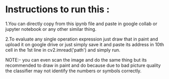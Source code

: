 # Instructions to run this :
1.You can directly copy from this ipynb file and paste in google collab
or jupyter notebook or any other similar thing.

2.To evaluate any single operation expression just draw that in paint 
and upload it on google drive or just simply save it and paste its 
address in 10th cell in the 1st line in cv2.imread('path')
and simply run.

NOTE:- you can even scan the image and do the same thing but its recommended 
to draw in paint and do because due to bad picture quality the classifier 
may not identify the numbers or symbols correctly.
